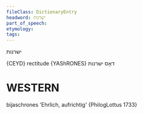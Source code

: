 ```yaml
---
fileClass: DictionaryEntry
headword: ישרנות
part_of_speech: 
etymology: 
tags: 
---
```

ישרנות

{CEYD}
rectitude {YAShRONES} דאָס ישרנות

WESTERN
========

bijaschrones 'Ehrlich, aufrichtig' {PhilogLottus 1733}